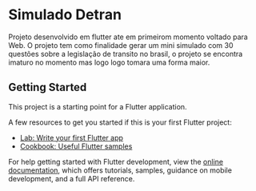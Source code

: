 # Simulado Detran

Projeto desenvolvido em flutter ate em primeirom momento voltado para Web. O projeto tem como finalidade gerar um mini simulado com 30 questões sobre a legislação de transito no brasil, o projeto se encontra imaturo no momento mas logo logo tomara uma forma maior.

## Getting Started

This project is a starting point for a Flutter application.

A few resources to get you started if this is your first Flutter project:

- [Lab: Write your first Flutter app](https://docs.flutter.dev/get-started/codelab)
- [Cookbook: Useful Flutter samples](https://docs.flutter.dev/cookbook)

For help getting started with Flutter development, view the
[online documentation](https://docs.flutter.dev/), which offers tutorials,
samples, guidance on mobile development, and a full API reference.
